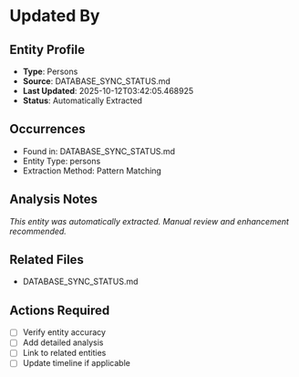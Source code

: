 # Updated By

## Entity Profile
- **Type**: Persons
- **Source**: DATABASE_SYNC_STATUS.md
- **Last Updated**: 2025-10-12T03:42:05.468925
- **Status**: Automatically Extracted

## Occurrences
- Found in: DATABASE_SYNC_STATUS.md
- Entity Type: persons
- Extraction Method: Pattern Matching

## Analysis Notes
*This entity was automatically extracted. Manual review and enhancement recommended.*

## Related Files
- DATABASE_SYNC_STATUS.md

## Actions Required
- [ ] Verify entity accuracy
- [ ] Add detailed analysis
- [ ] Link to related entities
- [ ] Update timeline if applicable
